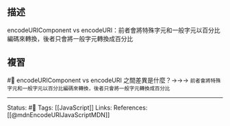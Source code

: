 ## 描述

encodeURIComponent vs encodeURI：前者會將特殊字元和一般字元以百分比編碼來轉換，後者只會將一般字元轉換成百分比

## 複習
#🧠 encodeURIComponent vs encodeURI 之間差異是什麼？->->-> `前者會將特殊字元和一般字元以百分比編碼來轉換，後者只會將一般字元轉換成百分比`
<!--SR:!2023-11-12,104,230-->


---
Status: #🌱 
Tags:
[[JavaScript]]
Links:
References:
[[@mdnEncodeURIJavaScriptMDN]]